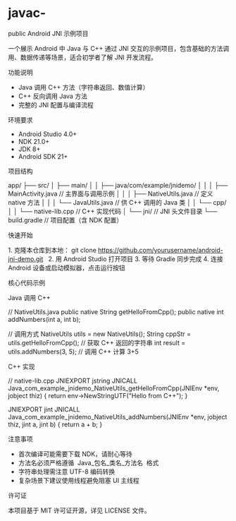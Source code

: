 # javac-
public
Android JNI 示例项目
 
一个展示 Android 中 Java 与 C++ 通过 JNI 交互的示例项目，包含基础的方法调用、数据传递等场景，适合初学者了解 JNI 开发流程。
 
功能说明
 
- Java 调用 C++ 方法（字符串返回、数值计算）
- C++ 反向调用 Java 方法
- 完整的 JNI 配置与编译流程
 
环境要求
 
- Android Studio 4.0+
- NDK 21.0+
- JDK 8+
- Android SDK 21+
 
项目结构
 
app/
├── src/
│   ├── main/
│   │   ├── java/com/example/jnidemo/
│   │   │   ├── MainActivity.java      // 主界面与调用示例
│   │   │   ├── NativeUtils.java       // 定义 native 方法
│   │   │   └── JavaUtils.java         // 供 C++ 调用的 Java 类
│   │   └── cpp/
│   │       └── native-lib.cpp         // C++ 实现代码
│   └── jni/                           // JNI 头文件目录
└── build.gradle                       // 项目配置（含 NDK 配置）
 
 
快速开始
 
1. 克隆本仓库到本地：
git clone https://github.com/yourusername/android-jni-demo.git
 
2. 用 Android Studio 打开项目
3. 等待 Gradle 同步完成
4. 连接 Android 设备或启动模拟器，点击运行按钮
 
核心代码示例
 
Java 调用 C++
 
// NativeUtils.java
public native String getHelloFromCpp();
public native int addNumbers(int a, int b);

// 调用方式
NativeUtils utils = new NativeUtils();
String cppStr = utils.getHelloFromCpp(); // 获取 C++ 返回的字符串
int result = utils.addNumbers(3, 5);    // 调用 C++ 计算 3+5
 
 
C++ 实现
 
// native-lib.cpp
JNIEXPORT jstring JNICALL
Java_com_example_jnidemo_NativeUtils_getHelloFromCpp(JNIEnv *env, jobject thiz) {
    return env->NewStringUTF("Hello from C++");
}

JNIEXPORT jint JNICALL
Java_com_example_jnidemo_NativeUtils_addNumbers(JNIEnv *env, jobject thiz, jint a, jint b) {
    return a + b;
}
 
 
注意事项
 
- 首次编译可能需要下载 NDK，请耐心等待
- 方法名必须严格遵循  Java_包名_类名_方法名  格式
- 字符串处理需注意 UTF-8 编码转换
- 复杂场景下建议使用线程避免阻塞 UI 主线程
 
许可证
 
本项目基于 MIT 许可证开源，详见 LICENSE 文件。
